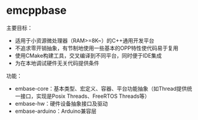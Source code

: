 # emcppbase

主要目标：
- 适用于小资源微处理器（RAM>=8K~）的C++通用开发平台
- 不追求零开销抽象，有节制地使用一些基本的OPP特性使代码易于复用
- 使用CMake构建工具，交叉编译到不同平台，同时便于IDE集成
- 为在本地调试硬件无关代码提供条件

功能：
- embase-core：基本类型、宏定义、容器、平台功能抽象（如Thread提供统一接口，实现是Posix Threads、FreeRTOS Threads等）
- embase-hw：硬件设备抽象接口及驱动
- embase-arduino：Arduino兼容层
